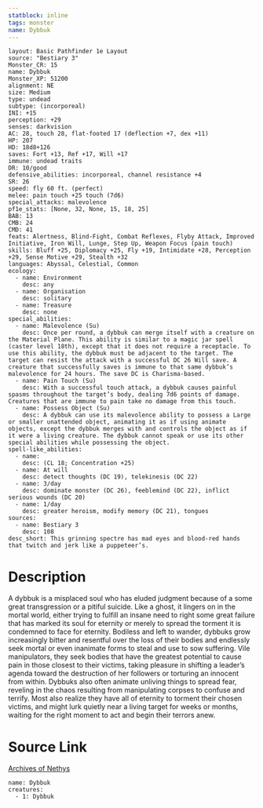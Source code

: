```yaml
---
statblock: inline
tags: monster
name: Dybbuk
---
```

```statblock
layout: Basic Pathfinder 1e Layout
source: "Bestiary 3"
Monster_CR: 15
name: Dybbuk
Monster_XP: 51200
alignment: NE
size: Medium
type: undead
subtype: (incorporeal)
INI: +15
perception: +29
senses: darkvision
AC: 28, touch 28, flat-footed 17 (deflection +7, dex +11)
HP: 207
HD: 18d8+126
saves: Fort +13, Ref +17, Will +17
immune: undead traits
DR: 10/good
defensive_abilities: incorporeal, channel resistance +4
SR: 26
speed: fly 60 ft. (perfect)
melee: pain touch +25 touch (7d6)
special_attacks: malevolence
pf1e_stats: [None, 32, None, 15, 18, 25]
BAB: 13
CMB: 24
CMD: 41
feats: Alertness, Blind-Fight, Combat Reflexes, Flyby Attack, Improved Initiative, Iron Will, Lunge, Step Up, Weapon Focus (pain touch)
skills: Bluff +25, Diplomacy +25, Fly +19, Intimidate +28, Perception +29, Sense Motive +29, Stealth +32
languages: Abyssal, Celestial, Common
ecology:
  - name: Environment
    desc: any
  - name: Organisation
    desc: solitary
  - name: Treasure
    desc: none
special_abilities:
  - name: Malevolence (Su)
    desc: Once per round, a dybbuk can merge itself with a creature on the Material Plane. This ability is similar to a magic jar spell (caster level 18th), except that it does not require a receptacle. To use this ability, the dybbuk must be adjacent to the target. The target can resist the attack with a successful DC 26 Will save. A creature that successfully saves is immune to that same dybbuk’s malevolence for 24 hours. The save DC is Charisma-based.
  - name: Pain Touch (Su)
    desc: With a successful touch attack, a dybbuk causes painful spasms throughout the target’s body, dealing 7d6 points of damage. Creatures that are immune to pain take no damage from this touch.
  - name: Possess Object (Su)
    desc: A dybbuk can use its malevolence ability to possess a Large or smaller unattended object, animating it as if using animate objects, except the dybbuk merges with and controls the object as if it were a living creature. The dybbuk cannot speak or use its other special abilities while possessing the object.
spell-like_abilities:
  - name:
    desc: (CL 18; Concentration +25)
  - name: At will
    desc: detect thoughts (DC 19), telekinesis (DC 22)
  - name: 3/day
    desc: dominate monster (DC 26), feeblemind (DC 22), inflict serious wounds (DC 20)
  - name: 1/day
    desc: greater heroism, modify memory (DC 21), tongues
sources:
  - name: Bestiary 3
    desc: 108
desc_short: This grinning spectre has mad eyes and blood-red hands that twitch and jerk like a puppeteer’s.
```
# Description
A dybbuk is a misplaced soul who has eluded judgment because of a some great transgression or a pitiful suicide. Like a ghost, it lingers on in the mortal world, either trying to fulfill an insane need to right some great failure that has marked its soul for eternity or merely to spread the torment it is condemned to face for eternity. Bodiless and left to wander, dybbuks grow increasingly bitter and resentful over the loss of their bodies and endlessly seek mortal or even inanimate forms to steal and use to sow suffering. Vile manipulators, they seek bodies that have the greatest potential to cause pain in those closest to their victims, taking pleasure in shifting a leader’s agenda toward the destruction of her followers or torturing an innocent from within. Dybbuks also often animate unliving things to spread fear, reveling in the chaos resulting from manipulating corpses to confuse and terrify. Most also realize they have all of eternity to torment their chosen victims, and might lurk quietly near a living target for weeks or months, waiting for the right moment to act and begin their terrors anew.
# Source Link
[Archives of Nethys](https://aonprd.com/MonsterDisplay.aspx?ItemName=Dybbuk)
```encounter-table
name: Dybbuk
creatures:
  - 1: Dybbuk
```
